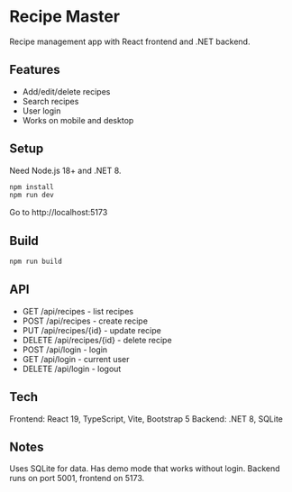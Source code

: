# Recipe Master

Recipe management app with React frontend and .NET backend.

## Features

- Add/edit/delete recipes
- Search recipes
- User login
- Works on mobile and desktop

## Setup

Need Node.js 18+ and .NET 8.

```bash
npm install
npm run dev
```

Go to http://localhost:5173

## Build

```bash
npm run build
```

## API

- GET /api/recipes - list recipes
- POST /api/recipes - create recipe  
- PUT /api/recipes/{id} - update recipe
- DELETE /api/recipes/{id} - delete recipe
- POST /api/login - login
- GET /api/login - current user
- DELETE /api/login - logout

## Tech

Frontend: React 19, TypeScript, Vite, Bootstrap 5
Backend: .NET 8, SQLite

## Notes

Uses SQLite for data. Has demo mode that works without login. Backend runs on port 5001, frontend on 5173.